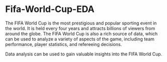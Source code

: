 # Fifa-World-Cup-EDA

The FIFA World Cup is the most prestigious and popular sporting event in the world. It is held every four years and attracts billions of viewers from around the globe. The FIFA World Cup is also a rich source of data, which can be used to analyze a variety of aspects of the game, including team performance, player statistics, and refereeing decisions.

Data analysis can be used to gain valuable insights into the FIFA World Cup. 
